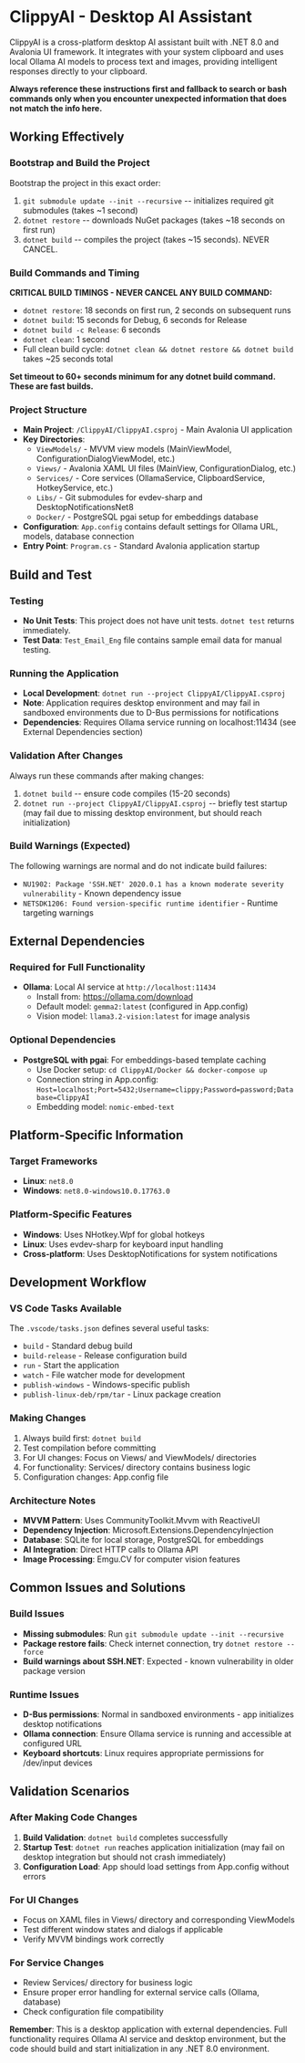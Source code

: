 # ClippyAI - Desktop AI Assistant

ClippyAI is a cross-platform desktop AI assistant built with .NET 8.0 and Avalonia UI framework. It integrates with your system clipboard and uses local Ollama AI models to process text and images, providing intelligent responses directly to your clipboard.

**Always reference these instructions first and fallback to search or bash commands only when you encounter unexpected information that does not match the info here.**

## Working Effectively

### Bootstrap and Build the Project
Bootstrap the project in this exact order:
1. `git submodule update --init --recursive` -- initializes required git submodules (takes ~1 second)
2. `dotnet restore` -- downloads NuGet packages (takes ~18 seconds on first run)
3. `dotnet build` -- compiles the project (takes ~15 seconds). NEVER CANCEL.

### Build Commands and Timing
**CRITICAL BUILD TIMINGS - NEVER CANCEL ANY BUILD COMMAND:**
- `dotnet restore`: 18 seconds on first run, 2 seconds on subsequent runs
- `dotnet build`: 15 seconds for Debug, 6 seconds for Release
- `dotnet build -c Release`: 6 seconds  
- `dotnet clean`: 1 second
- Full clean build cycle: `dotnet clean && dotnet restore && dotnet build` takes ~25 seconds total

**Set timeout to 60+ seconds minimum for any dotnet build command. These are fast builds.**

### Project Structure
- **Main Project**: `/ClippyAI/ClippyAI.csproj` - Main Avalonia UI application
- **Key Directories**:
  - `ViewModels/` - MVVM view models (MainViewModel, ConfigurationDialogViewModel, etc.)
  - `Views/` - Avalonia XAML UI files (MainView, ConfigurationDialog, etc.)
  - `Services/` - Core services (OllamaService, ClipboardService, HotkeyService, etc.)
  - `Libs/` - Git submodules for evdev-sharp and DesktopNotificationsNet8
  - `Docker/` - PostgreSQL pgai setup for embeddings database
- **Configuration**: `App.config` contains default settings for Ollama URL, models, database connection
- **Entry Point**: `Program.cs` - Standard Avalonia application startup

## Build and Test

### Testing
- **No Unit Tests**: This project does not have unit tests. `dotnet test` returns immediately.
- **Test Data**: `Test_Email_Eng` file contains sample email data for manual testing.

### Running the Application
- **Local Development**: `dotnet run --project ClippyAI/ClippyAI.csproj`
- **Note**: Application requires desktop environment and may fail in sandboxed environments due to D-Bus permissions for notifications
- **Dependencies**: Requires Ollama service running on localhost:11434 (see External Dependencies section)

### Validation After Changes
Always run these commands after making changes:
1. `dotnet build` -- ensure code compiles (15-20 seconds)
2. `dotnet run --project ClippyAI/ClippyAI.csproj` -- briefly test startup (may fail due to missing desktop environment, but should reach initialization)

### Build Warnings (Expected)
The following warnings are normal and do not indicate build failures:
- `NU1902: Package 'SSH.NET' 2020.0.1 has a known moderate severity vulnerability` - Known dependency issue
- `NETSDK1206: Found version-specific runtime identifier` - Runtime targeting warnings

## External Dependencies

### Required for Full Functionality
- **Ollama**: Local AI service at `http://localhost:11434`
  - Install from: https://ollama.com/download
  - Default model: `gemma2:latest` (configured in App.config)
  - Vision model: `llama3.2-vision:latest` for image analysis

### Optional Dependencies
- **PostgreSQL with pgai**: For embeddings-based template caching
  - Use Docker setup: `cd ClippyAI/Docker && docker-compose up`
  - Connection string in App.config: `Host=localhost;Port=5432;Username=clippy;Password=password;Database=ClippyAI`
  - Embedding model: `nomic-embed-text`

## Platform-Specific Information

### Target Frameworks
- **Linux**: `net8.0`
- **Windows**: `net8.0-windows10.0.17763.0`

### Platform-Specific Features  
- **Windows**: Uses NHotkey.Wpf for global hotkeys
- **Linux**: Uses evdev-sharp for keyboard input handling
- **Cross-platform**: Uses DesktopNotifications for system notifications

## Development Workflow

### VS Code Tasks Available
The `.vscode/tasks.json` defines several useful tasks:
- `build` - Standard debug build
- `build-release` - Release configuration build  
- `run` - Start the application
- `watch` - File watcher mode for development
- `publish-windows` - Windows-specific publish
- `publish-linux-deb/rpm/tar` - Linux package creation

### Making Changes
1. Always build first: `dotnet build`
2. Test compilation before committing
3. For UI changes: Focus on Views/ and ViewModels/ directories
4. For functionality: Services/ directory contains business logic
5. Configuration changes: App.config file

### Architecture Notes
- **MVVM Pattern**: Uses CommunityToolkit.Mvvm with ReactiveUI
- **Dependency Injection**: Microsoft.Extensions.DependencyInjection
- **Database**: SQLite for local storage, PostgreSQL for embeddings
- **AI Integration**: Direct HTTP calls to Ollama API
- **Image Processing**: Emgu.CV for computer vision features

## Common Issues and Solutions

### Build Issues
- **Missing submodules**: Run `git submodule update --init --recursive`
- **Package restore fails**: Check internet connection, try `dotnet restore --force`
- **Build warnings about SSH.NET**: Expected - known vulnerability in older package version

### Runtime Issues
- **D-Bus permissions**: Normal in sandboxed environments - app initializes desktop notifications
- **Ollama connection**: Ensure Ollama service is running and accessible at configured URL
- **Keyboard shortcuts**: Linux requires appropriate permissions for /dev/input devices

## Validation Scenarios

### After Making Code Changes
1. **Build Validation**: `dotnet build` completes successfully
2. **Startup Test**: `dotnet run` reaches application initialization (may fail on desktop integration but should not crash immediately)
3. **Configuration Load**: App should load settings from App.config without errors

### For UI Changes  
- Focus on XAML files in Views/ directory and corresponding ViewModels
- Test different window states and dialogs if applicable
- Verify MVVM bindings work correctly

### For Service Changes
- Review Services/ directory for business logic
- Ensure proper error handling for external service calls (Ollama, database)
- Check configuration file compatibility

**Remember**: This is a desktop application with external dependencies. Full functionality requires Ollama AI service and desktop environment, but the code should build and start initialization in any .NET 8.0 environment.